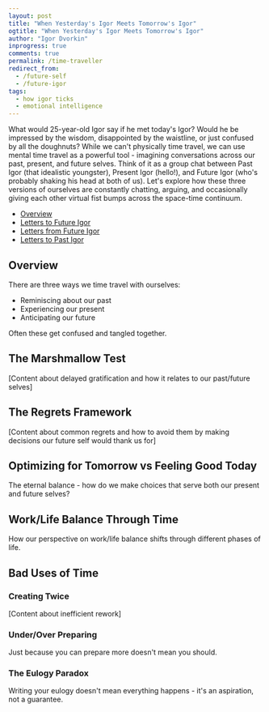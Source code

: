 ```yaml
---
layout: post
title: "When Yesterday's Igor Meets Tomorrow's Igor"
ogtitle: "When Yesterday's Igor Meets Tomorrow's Igor"
author: "Igor Dvorkin"
inprogress: true
comments: true
permalink: /time-traveller
redirect_from:
  - /future-self
  - /future-igor
tags:
  - how igor ticks
  - emotional intelligence
---
```


What would 25-year-old Igor say if he met today's Igor? Would he be impressed by the wisdom, disappointed by the waistline, or just confused by all the doughnuts? While we can't physically time travel, we can use mental time travel as a powerful tool - imagining conversations across our past, present, and future selves. Think of it as a group chat between Past Igor (that idealistic youngster), Present Igor (hello!), and Future Igor (who's probably shaking his head at both of us). Let's explore how these three versions of ourselves are constantly chatting, arguing, and occasionally giving each other virtual fist bumps across the space-time continuum.

<!-- prettier-ignore-start -->
<!-- vim-markdown-toc GFM -->

- [Overview](#overview)
- [Letters to Future Igor](#letters-to-future-igor)
- [Letters from Future Igor](#letters-from-future-igor)
- [Letters to Past Igor](#letters-to-past-igor)

<!-- vim-markdown-toc-end -->
<!-- prettier-ignore-end -->

## Overview

There are three ways we time travel with ourselves:
- Reminiscing about our past
- Experiencing our present 
- Anticipating our future

Often these get confused and tangled together.

## The Marshmallow Test

[Content about delayed gratification and how it relates to our past/future selves]

## The Regrets Framework 

[Content about common regrets and how to avoid them by making decisions our future self would thank us for]

## Optimizing for Tomorrow vs Feeling Good Today

The eternal balance - how do we make choices that serve both our present and future selves?

## Work/Life Balance Through Time

How our perspective on work/life balance shifts through different phases of life.

## Bad Uses of Time

### Creating Twice
[Content about inefficient rework]

### Under/Over Preparing 
Just because you can prepare more doesn't mean you should.

### The Eulogy Paradox
Writing your eulogy doesn't mean everything happens - it's an aspiration, not a guarantee.
